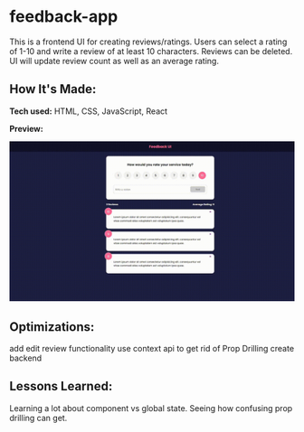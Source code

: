 # feedback-app
This is a frontend UI for creating reviews/ratings. Users can select a rating of 1-10 and write a review of at least 10 characters. Reviews can be deleted. UI will update review count as well as an average rating. 

## How It's Made:


**Tech used:** 
HTML, CSS, JavaScript, React

**Preview:**

<div align="center">
  <img src="./public/assets/feedbackUIv1.0.gif" alt="preview of UI being used" />  
</div>


## Optimizations:
add edit review functionality
use context api to get rid of Prop Drilling
create backend

## Lessons Learned:
Learning a lot about component vs global state. Seeing how confusing prop drilling can get. 